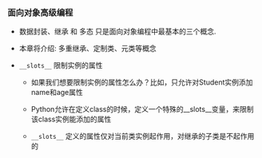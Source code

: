 ### 面向对象高级编程
* 数据封装、继承 和 多态 只是面向对象编程中最基本的三个概念.

* 本章将介绍: 多重继承、定制类、元类等概念

* `__slots__` 限制实例的属性
    * 如果我们想要限制实例的属性怎么办？比如，只允许对Student实例添加name和age属性

    * Python允许在定义class的时候，定义一个特殊的__slots__变量，来限制该class实例能添加的属性

    * `__slots__` 定义的属性仅对当前类实例起作用，对继承的子类是不起作用的

